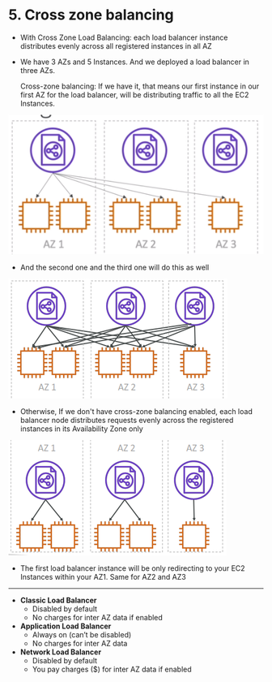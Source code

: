 # 5. Cross zone balancing

- With Cross Zone Load Balancing: each load balancer instance distributes evenly across all registered instances in all AZ
- We have 3 AZs and 5 Instances. And we deployed a load balancer in three AZs.

    Cross-zone balancing: If we have it, that means our first instance in our first AZ for the load balancer, will be distributing traffic to all the EC2 Instances.

![5%20Cross%20zone%20balancing/Untitled.png](5%20Cross%20zone%20balancing/Untitled.png)

- And the second one and the third one will do this as well

![5%20Cross%20zone%20balancing/Untitled%201.png](5%20Cross%20zone%20balancing/Untitled%201.png)

- Otherwise, If we don't have cross-zone balancing enabled, each load balancer node distributes requests evenly across the registered instances in its Availability Zone only

![5%20Cross%20zone%20balancing/Untitled%202.png](5%20Cross%20zone%20balancing/Untitled%202.png)

- The first load balancer instance will be only redirecting to your EC2 Instances within your AZ1. Same for AZ2 and AZ3

---

- **Classic Load Balancer**
    - Disabled by default
    - No charges for inter AZ data if enabled
- **Application Load Balancer**
    - Always on (can’t be disabled)
    - No charges for inter AZ data
- **Network Load Balancer**
    - Disabled by default
    - You pay charges ($) for inter AZ data if enabled